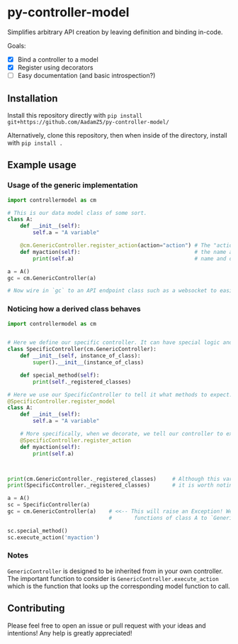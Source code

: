 # py-controller-model

Simplifies arbitrary API creation by leaving definition and binding in-code. 

Goals:
- [x] Bind a controller to a model
- [x] Register using decorators 
- [ ] Easy documentation (and basic introspection?)

## Installation

Install this repository directly with `pip install git+https://github.com/AadamZ5/py-controller-model/`

Alternatively, clone this repository, then when inside of the directory, install with `pip install .`

## Example usage

### Usage of the generic implementation

```python
import controllermodel as cm

# This is our data model class of some sort.
class A:
    def __init__(self):
        self.a = "A variable"

    @cm.GenericController.register_action(action="action") # The "action" and "description" keywords can be used to override 
    def myaction(self):                                    # the name and description (usually gathered fromthe funciton 
        print(self.a)                                      # name and docstring, respectively).

a = A()
gc = cm.GenericController(a)

# Now wire in `gc` to an API endpoint class such as a websocket to easily and quickly map API calls.
```

### Noticing how a derived class behaves

```python
import controllermodel as cm


# Here we define our specific controller. It can have special logic and methods and algorithms for our arbitrary API.
class SpecificController(cm.GenericController):
    def __init__(self, instance_of_class):
        super().__init__(instance_of_class)

    def special_method(self):
        print(self._registered_classes)

# Here we use our SpecificController to tell it what methods to expect.
@SpecificController.register_model
class A:
    def __init__(self):
        self.a = "A variable"

    # More specifically, when we decorate, we tell our controller to expect this function on the instance we supply.
    @SpecificController.register_action
    def myaction(self):
        print(self.a)



print(cm.GenericController._registered_classes)     # Although this variable isn't to be used by you,
print(SpecificController._registered_classes)       # it is worth noting that these will be the same value.

a = A()
sc = SpecificController(a)
gc = cm.GenericController(a)    # <<-- This will raise an Exception! We have not registered any
                                #       functions of class A to `GenericController`

sc.special_method()
sc.execute_action('myaction')

```

### Notes

`GenericController` is designed to be inherited from in your own controller. The important function to consider is `GenericController.execute_action` which is the function that looks up the corresponding model function to call.

## Contributing

Please feel free to open an issue or pull request with your ideas and intentions! Any help is greatly appreciated! 
